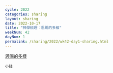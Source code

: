 ```yaml
---
cycle: 2022
categories: sharing
layout: sharing
date: 2022-10-17
title: "神學梳理：恩賜的多樣"
weekNum: 42
dayNum: 1
permalink: /sharing/2022/wk42-day1-sharing.html
---
```


[恩賜的多樣](https://eccseattle.github.io/media/sharing/2022/wk042/2022-10-17-bin.m4a)

`小錢`
